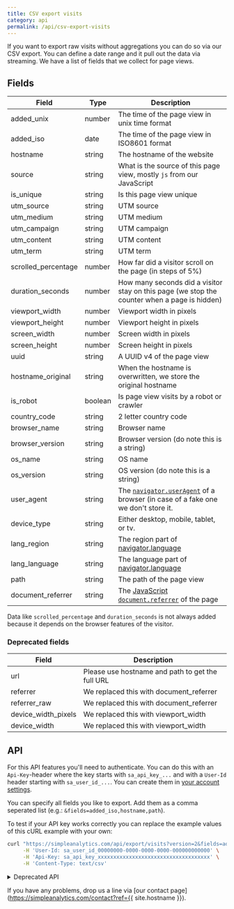 ```yaml
---
title: CSV export visits
category: api
permalink: /api/csv-export-visits
---
```


If you want to export raw visits without aggregations you can do so via our CSV export. You can define a date range and it pull out the data via streaming. We have a list of fields that we collect for page views.

## Fields

| Field               | Type    | Description |
|---------------------|---------|--------------------------------------|
| added_unix          | number  | The time of the page view in unix time format |
| added_iso           | date    | The time of the page view in ISO8601 format   |
| hostname            | string  | The hostname of the website |
| source              | string  | What is the source of this page view, mostly `js` from our JavaScript |
| is_unique           | string  | Is this page view unique |
| utm_source          | string  | UTM source |
| utm_medium          | string  | UTM medium |
| utm_campaign        | string  | UTM campaign |
| utm_content         | string  | UTM content |
| utm_term            | string  | UTM term |
| scrolled_percentage | number  | How far did a visitor scroll on the page (in steps of 5%) |
| duration_seconds    | number  | How many seconds did a visitor stay on this page (we stop the counter when a page is hidden) |
| viewport_width      | number  | Viewport width in pixels|
| viewport_height     | number  | Viewport height in pixels |
| screen_width        | number  | Screen width in pixels |
| screen_height       | number  | Screen height in pixels |
| uuid                | string  | A UUID v4 of the page view |
| hostname_original   | string  | When the hostname is overwritten, we store the original hostname |
| is_robot            | boolean | Is page view visits by a robot or crawler |
| country_code        | string  | 2 letter country code |
| browser_name        | string  | Browser name |
| browser_version     | string  | Browser version (do note this is a string) |
| os_name             | string  | OS name |
| os_version          | string  | OS version (do note this is a string) |
| user_agent          | string  | The [`navigator.userAgent`](https://developer.mozilla.org/en-US/docs/Web/API/NavigatorID/userAgent) of a browser (in case of a fake one we don't store it. |
| device_type         | string  | Either desktop, mobile, tablet, or tv. |
| lang_region         | string  | The region part of [navigator.language](https://developer.mozilla.org/en-US/docs/Web/API/NavigatorLanguage/language) |
| lang_language       | string  | The language part of [navigator.language](https://developer.mozilla.org/en-US/docs/Web/API/NavigatorLanguage/language) |
| path                | string  | The path of the page view |
| document_referrer   | string  | The [JavaScript `document.referrer`](https://developer.mozilla.org/en-US/docs/Web/API/Document/referrer) of the page |

Data like `scrolled_percentage` and `duration_seconds` is not always added because it depends on the browser features of the visitor.

### Deprecated fields

| Field               | Description                                      |
|---------------------|--------------------------------------------------|
| url                 | Please use hostname and path to get the full URL |
| referrer            | We replaced this with document_referrer          |
| referrer_raw        | We replaced this with document_referrer          |
| device_width_pixels | We replaced this with viewport_width             |
| device_width        | We replaced this with viewport_width             |

## API

For this API features you'll need to authenticate. You can do this with an `Api-Key`-header where the key starts with `sa_api_key_...` and with a `User-Id` header starting with `sa_user_id_...`. You can create them in [your account settings](https://simpleanalytics.com/account).

You can specify all fields you like to export. Add them as a comma seperated list (e.g.: `&fields=added_iso,hostname,path`).

To test if your API key works correctly you can replace the example values of this cURL example with your own:

```bash
curl "https://simpleanalytics.com/api/export/visits?version=2&fields=added_iso,hostname,path&hostname=example.com&start=2020-12-01&end=2021-01-01" \
     -H 'User-Id: sa_user_id_00000000-0000-0000-0000-000000000000' \
     -H 'Api-Key: sa_api_key_xxxxxxxxxxxxxxxxxxxxxxxxxxxxxxxxxxxx' \
     -H 'Content-Type: text/csv'
```

<details markdown="1">
     <summary>Deprecated API</summary>
     
If you don't specify any `fields` we return all the basic fields.

```bash
curl "https://simpleanalytics.com/api/export/visits?version=1&hostname=example.com&start=2020-12-01&end=2021-01-01&timezone=Europe/Amsterdam" \
     -H 'User-Id: sa_user_id_00000000-0000-0000-0000-000000000000' \
     -H 'Api-Key: sa_api_key_xxxxxxxxxxxxxxxxxxxxxxxxxxxxxxxxxxxx' \
     -H 'Content-Type: text/csv'
```

This is how the API worked before and we don't want to add breaking changes to our APIs. A response when you don't specify any `fields` looks like this:
     
```bash
added_unix,added_iso,url,referrer_raw,referrer,hostname,source,is_unique,utm_source,utm_medium,utm_campaign,utm_content,utm_term,scrolled_percentage,duration_seconds,device_width_pixels,device_width,viewport_width,viewport_height,screen_width,screen_height,uuid
1598927168,2020-09-01T02:26:08.000Z,https://blog.simpleanalytics.com/,simpleanalytics.com,simpleanalytics.com,blog.simpleanalytics.com,js,true,simpleanalytics.com,,,,,,,1461,1461,1461,849,1920,1080,f2dbec14-c8c1-4191-92da-d408fc7b7e1c
1598959428,2020-09-01T11:23:48.000Z,https://blog.simpleanalytics.com/practical-privacy-tips-for-your-business,hackernewsletter,,blog.simpleanalytics.com,js,true,hackernewsletter,email,,,fav,,,396,396,396,685,396,814,23f52505-9c1e-449e-bc84-97650f03c4df
1598968423,2020-09-01T13:53:43.000Z,https://blog.simpleanalytics.com/,simpleanalytics.com,simpleanalytics.com,blog.simpleanalytics.com,js,true,simpleanalytics.com,,,,,,,1366,1366,1366,616,1366,768,1b69a6fb-dbbf-4871-a4f6-6b81edf753cb
```

We are not planning to remove this functionality but please don't use it for new projects.
     
</details>

If you have any problems, drop us a line via [our contact page](https://simpleanalytics.com/contact?ref={{ site.hostname }}).

<style>
     /* Apply styling to first table */
     .content div.table-wrapper:nth-of-type(1) td:nth-of-type(1),
     .content div.table-wrapper:nth-of-type(1) td:nth-of-type(2) {
         white-space: nowrap;
     }

     /* Apply styling to second table */
     .content div.table-wrapper:nth-of-type(2) td:nth-of-type(1) {
         white-space: nowrap;
     }
</style>
